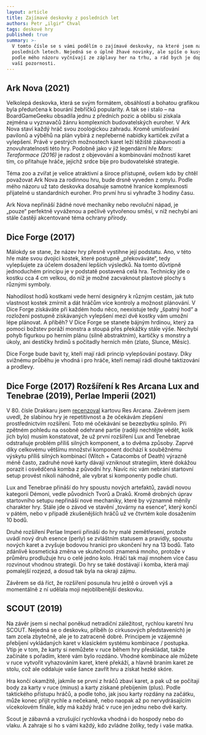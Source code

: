 ```yaml
---
layout: article
title: Zajímavé deskovky z posledních let
authors: Petr „ilgir“ Chval
tags: deskové hry
published: true
summary: >-
  V tomto čísle se s vámi podělím o zajímavé deskovky, na které jsem narazil v
  posledních letech. Nejedná se o úplně žhavé novinky, ale spíše o kusy, které
  podle mého názoru vyčnívají ze záplavy her na trhu, a rád bych je doporučil
  vaší pozornosti.
---
```

## Ark Nova (2021)

Velkolepá deskovka, která se svým formátem, obsáhlostí a bohatou grafikou byla předurčena k bourání žebříčků popularity. A tak se i stalo – na BoardGameGeeku obsadila jednu z předních pozic a oblibu si získala zejména u vyznavačů žánru komplexních budovatelských euroher. V Ark Nova staví každý hráč svou zoologickou zahradu. Kromě umísťování pavilonů a výběhů na plán vybírá z nepřeberné nabídky kartiček zvířat a vylepšení. Právě v pestrých možnostech karet leží těžiště zábavnosti a znovuhratelnosti této hry. Podobně jako v již legendární hře _Mars: Teraformace (2016)_ je radost z objevování a kombinování možností karet tím, co přitahuje hráče, jejichž srdce bije pro budovatelské strategie.

Téma zoo a zvířat je velice atraktivní a široce přístupné, ovšem kdo by chtěl považovat Ark Nova za rodinnou hru, bude drsně vyveden z omylu. Podle mého názoru už tato deskovka dosahuje samotné hranice komplexnosti přijatelné u standardních euroher. Pro první hru si vyhraďte 3 hodiny času.

Ark Nova nepřináší žádné nové mechaniky nebo revoluční nápad, je „pouze“ perfektně vyváženou a pečlivě vytvořenou směsí, v níž nechybí ani stále častěji akcentované téma ochrany přírody.

## Dice Forge (2017)

Málokdy se stane, že název hry přesně vystihne její podstatu. Ano, v této hře máte svou dvojici kostek, které postupně „překováváte“, tedy vylepšujete za účelem dosažení lepších výsledků. Na tomto důvtipně jednoduchém principu je v podstatě postavená celá hra. Technicky jde o kostku cca 4 cm velkou, do níž je možné zacvaknout plastové plochy s různými symboly.

Nahodilost hodů kostkami vede herní designéry k různým cestám, jak tuto vlastnost kostek zmírnit a dát hráčům více kontroly a možnost plánování. V Dice Forge získáváte při každém hodu něco, neexistuje tedy „špatný hod“ a rozložení postupně získávaných vylepšení mezi dvě kostky vám umožní lépe plánovat.
A příběh? V Dice Forge se stanete bájným hrdinou, který za pomoci božstev poráží monstra a stoupá přes překážky stále výše. Nechybí pohyb figurkou po herním plánu (silně abstraktním), kartičky s monstry a úkoly, ani destičky hrdinů s počitadly herních měn (zlato, Slunce, Měsíc).

Dice Forge bude bavit ty, kteří mají rádi princip vylepšování postavy. Díky svižnému průběhu je vhodná i pro hráče, kteří nemají rádi dlouhé taktizování a prodlevy.

## Dice Forge (2017) Rozšíření k Res Arcana Lux and Tenebrae (2019), Perlae Imperii (2021)

V 80. čísle Drakkaru jsem [recenzoval](https://drakkar.sk/80/recenze-deskovych-her.html) kartovu Res Arcana. Závěrem jsem uvedl, že slabinou hry je repetitivnost a že očekávám zlepšení prostřednictvím rozšíření. Toto mé očekávání se bezezbytku splnilo. Při zpětném pohledu na osobně odehrané partie (raději nechtějte vědět, kolik jich bylo) musím konstatovat, že už první rozšíření Lux and Tenebrae odstraňuje problém příliš silných komponent, a to dvěma způsoby. Zaprvé díky celkovému většímu množství komponent dochází k souběžnému výskytu příliš silných kombinací (Witch + Catacombs of Death) výrazně méně často, zadruhé nové karty dávají vzniknout strategiím, které dokážou porazit i osvědčená komba z původní hry. Navíc nic vám nebrání startovní setup provést nikoli náhodně, ale vybrat si komponenty podle chuti.

Lux and Tenebrae přináší do hry spoustu nových artefaktů, zavádí novou kategorii Démoni, vedle původních Tvorů a Draků. Kromě drobných úprav startovního setupu nepřináší nové mechaniky, které by významně měnily charakter hry. Stále jde o závod ve stavění „továrny na esence“, který končí v pátém, nebo v případě zkušenějších hráčů už ve čtvrtém kole dosažením 10 bodů.

Druhé rozšíření Perlae Imperii přináší do hry malé zemětřesení, protože uvádí nový druh esence (perly) se zvláštním statusem a pravidly, spoustu nových karet a zvyšuje bodovou hranici pro ukončení hry na 13 bodů. Tato zdánlivě kosmetická změna ve skutečnosti znamená mnoho, protože v průměru prodlužuje hru o celé jedno kolo. Hráči tak mají mnohem více času rozvinout vhodnou strategii. Do hry se také dostávají i komba, která mají pomalejší rozjezd, a dosud tak byla na okraji zájmu.

Závěrem se dá říct, že rozšíření posunula hru ještě o úroveň výš a momentálně z ní udělala moji nejoblíbenější deskovku.

## SCOUT (2019)

Na závěr jsem si nechal poněkud netradiční záležitost, rychlou karetní hru SCOUT. Nejedná se o deskovku, příběh (o cirkusových představeních) je tam zcela zbytečně, ale je to zatraceně dobré. Principem je vzájemné přebíjení vykládaných karet v klasickém systému kombinace / postupka. Vtip je v tom, že karty si nemůžete v ruce během hry přeskládat, takže začínáte s pořadím, které vám bylo rozdáno. Vhodné kombinace ale můžete v ruce vytvořit vyhazováním karet, které překáží, a hlavně braním karet ze stolu, což ale oddaluje vaše šance zavřít hru a získat hezké skóre.

Hra končí okamžitě, jakmile se první z hráčů zbaví karet, a pak už se počítají body za karty v ruce (minus) a karty získané přebíjením (plus). Podle taktického přístupu hráčů, a podle toho, jak jsou karty rozdány na začátku, může konec přijít rychle a nečekaně, nebo naopak až po nervydrásajícím vícekolovém finále, kdy má každý hráč v ruce jen jednu nebo dvě karty.

Scout je zábavná a vzrušující rychlovka vhodná i do hospody nebo do vlaku. A zahraje si ho s vámi každý, kdo zvládne žolíky, tedy i vaše matka.
